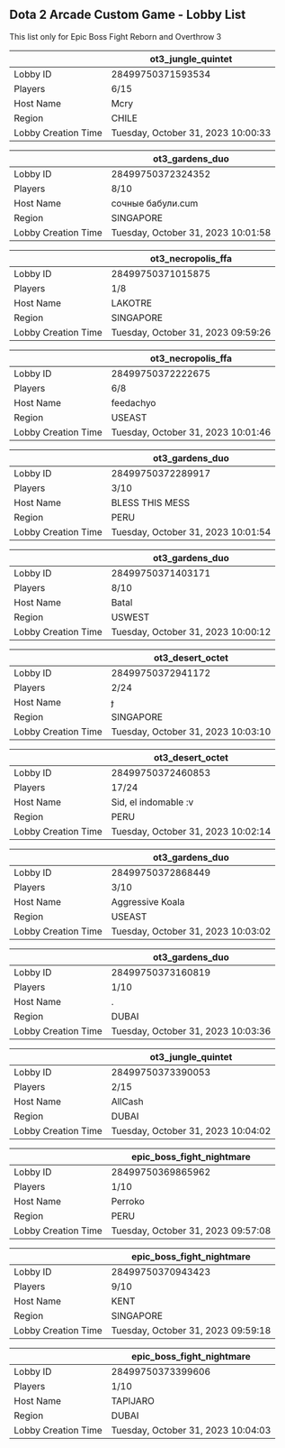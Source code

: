 ## Dota 2 Arcade Custom Game - Lobby List

This list only for Epic Boss Fight Reborn and Overthrow 3

|  | ot3_jungle_quintet |
| ------ | ------ |
| Lobby ID | 28499750371593534 |
| Players | 6/15 |
| Host Name | Mcry |
| Region | CHILE |
| Lobby Creation Time | Tuesday, October 31, 2023 10:00:33 |


|  | ot3_gardens_duo |
| ------ | ------ |
| Lobby ID | 28499750372324352 |
| Players | 8/10 |
| Host Name | сочные бабули.cum |
| Region | SINGAPORE |
| Lobby Creation Time | Tuesday, October 31, 2023 10:01:58 |


|  | ot3_necropolis_ffa |
| ------ | ------ |
| Lobby ID | 28499750371015875 |
| Players | 1/8 |
| Host Name | LAKOTRE |
| Region | SINGAPORE |
| Lobby Creation Time | Tuesday, October 31, 2023 09:59:26 |


|  | ot3_necropolis_ffa |
| ------ | ------ |
| Lobby ID | 28499750372222675 |
| Players | 6/8 |
| Host Name | feedachyo |
| Region | USEAST |
| Lobby Creation Time | Tuesday, October 31, 2023 10:01:46 |


|  | ot3_gardens_duo |
| ------ | ------ |
| Lobby ID | 28499750372289917 |
| Players | 3/10 |
| Host Name | BLESS THIS MESS |
| Region | PERU |
| Lobby Creation Time | Tuesday, October 31, 2023 10:01:54 |


|  | ot3_gardens_duo |
| ------ | ------ |
| Lobby ID | 28499750371403171 |
| Players | 8/10 |
| Host Name | Batal |
| Region | USWEST |
| Lobby Creation Time | Tuesday, October 31, 2023 10:00:12 |


|  | ot3_desert_octet |
| ------ | ------ |
| Lobby ID | 28499750372941172 |
| Players | 2/24 |
| Host Name |  |
| Region | SINGAPORE |
| Lobby Creation Time | Tuesday, October 31, 2023 10:03:10 |


|  | ot3_desert_octet |
| ------ | ------ |
| Lobby ID | 28499750372460853 |
| Players | 17/24 |
| Host Name | Sid, el indomable :v |
| Region | PERU |
| Lobby Creation Time | Tuesday, October 31, 2023 10:02:14 |


|  | ot3_gardens_duo |
| ------ | ------ |
| Lobby ID | 28499750372868449 |
| Players | 3/10 |
| Host Name | Aggressive Koala |
| Region | USEAST |
| Lobby Creation Time | Tuesday, October 31, 2023 10:03:02 |


|  | ot3_gardens_duo |
| ------ | ------ |
| Lobby ID | 28499750373160819 |
| Players | 1/10 |
| Host Name | . |
| Region | DUBAI |
| Lobby Creation Time | Tuesday, October 31, 2023 10:03:36 |


|  | ot3_jungle_quintet |
| ------ | ------ |
| Lobby ID | 28499750373390053 |
| Players | 2/15 |
| Host Name | AllCash |
| Region | DUBAI |
| Lobby Creation Time | Tuesday, October 31, 2023 10:04:02 |


|  | epic_boss_fight_nightmare |
| ------ | ------ |
| Lobby ID | 28499750369865962 |
| Players | 1/10 |
| Host Name | Perroko |
| Region | PERU |
| Lobby Creation Time | Tuesday, October 31, 2023 09:57:08 |


|  | epic_boss_fight_nightmare |
| ------ | ------ |
| Lobby ID | 28499750370943423 |
| Players | 9/10 |
| Host Name | KENT |
| Region | SINGAPORE |
| Lobby Creation Time | Tuesday, October 31, 2023 09:59:18 |


|  | epic_boss_fight_nightmare |
| ------ | ------ |
| Lobby ID | 28499750373399606 |
| Players | 1/10 |
| Host Name | TAPIJARO |
| Region | DUBAI |
| Lobby Creation Time | Tuesday, October 31, 2023 10:04:03 |


